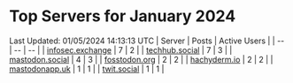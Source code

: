 # Top Servers for January 2024
Last Updated: 01/05/2024 14:13:13 UTC
| Server | Posts | Active Users |
| -- | -- | -- |
| [infosec.exchange](https://infosec.exchange/tags/PowerShell) | 7 | 2 |
| [techhub.social](https://techhub.social/tags/PowerShell) | 7 | 3 |
| [mastodon.social](https://mastodon.social/tags/PowerShell) | 4 | 3 |
| [fosstodon.org](https://fosstodon.org/tags/PowerShell) | 2 | 2 |
| [hachyderm.io](https://hachyderm.io/tags/PowerShell) | 2 | 2 |
| [mastodonapp.uk](https://mastodonapp.uk/tags/PowerShell) | 1 | 1 |
| [twit.social](https://twit.social/tags/PowerShell) | 1 | 1 |
